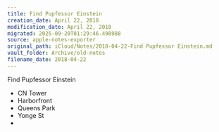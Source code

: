 ```yaml
---
title: Find Pupfessor Einstein
creation_date: April 22, 2018
modification_date: April 22, 2018
migrated: 2025-09-20T01:29:46.498988
source: apple-notes-exporter
original_path: iCloud/Notes/2018-04-22-Find Pupfessor Einstein.md
vault_folder: Archive/old-notes
filename_date: 2018-04-22
---
```



Find Pupfessor Einstein
- CN Tower
- Harborfront
- Queens Park
- Yonge St
- 

